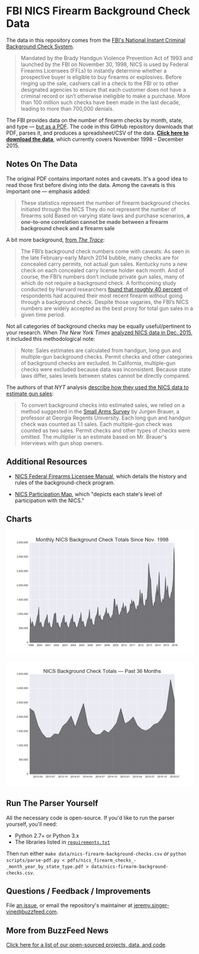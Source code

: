 # FBI NICS Firearm Background Check Data

The data in this repository comes from the [FBI's National Instant Criminal Background Check System](https://www.fbi.gov/about-us/cjis/nics).

> Mandated by the Brady Handgun Violence Prevention Act of 1993 and launched by the FBI on November 30, 1998, NICS is used by Federal Firearms Licensees (FFLs) to instantly determine whether a prospective buyer is eligible to buy firearms or explosives. Before ringing up the sale, cashiers call in a check to the FBI or to other designated agencies to ensure that each customer does not have a criminal record or isn’t otherwise ineligible to make a purchase. More than 100 million such checks have been made in the last decade, leading to more than 700,000 denials.

The FBI provides data on the number of firearm checks by month, state, and type — [but as a PDF](https://www.fbi.gov/about-us/cjis/nics/reports/nics_firearm_checks_-_month_year_by_state_type.pdf). The code in this GitHub repository downloads that PDF, parses it, and produces a spreadsheet/CSV of the data. [__Click here to download the data__](data/nics-firearm-background-checks.csv?raw=true), which currently covers November 1998 – December 2015.

## Notes On The Data

The original PDF contains important notes and caveats. It's a good idea to read those first before diving into the data. Among the caveats is this important one — emphasis added:

> These statistics represent the number of firearm background checks initiated through the NICS They do not represent the number of firearms sold Based on varying state laws and purchase scenarios, __a one-to-one correlation cannot be made between a firearm background check and a firearm sale__

A bit more background, [from *The Trace*](http://www.thetrace.org/2015/11/black-friday-gun-sales-background-checks/):

> The FBI’s background check numbers come with caveats: As seen in the late February-early March 2014 bubble, many checks are for concealed carry permits, not actual gun sales. Kentucky runs a new check on each concealed carry license holder each month. And of course, the FBI’s numbers don’t include private gun sales, many of which do not require a background check. A forthcoming study conducted by Harvard researchers [found that roughly 40 percent](http://www.thetrace.org/2015/10/private-sale-loophole-background-check-harvard-research/) of respondents had acquired their most recent firearm without going through a background check. Despite those vagaries, the FBI’s NICS numbers are widely accepted as the best proxy for total gun sales in a given time period.

Not all categories of background checks may be equally useful/pertinent to your research. When *The New York Times* [analyzed NICS data in Dec. 2015](http://www.nytimes.com/interactive/2015/12/10/us/gun-sales-terrorism-obama-restrictions.html), it included this methodological note:

> Note: Sales estimates are calculated from handgun, long gun and multiple-gun background checks. Permit checks and other categories of background checks are excluded. In California, multiple-gun checks were excluded because data was inconsistent. Because state laws differ, sales levels between states cannot be directly compared.

The authors of that *NYT* analysis [describe how they used the NICS data to estimate gun sales](https://github.com/NYTimes/gun-sales#getting-gun-sales-estimates-from-background-checks):

> To convert background checks into estimated sales, we relied on a method suggested in the [Small Arms Survey](http://www.smallarmssurvey.org/fileadmin/docs/F-Working-papers/SAS-WP14-US-Firearms-Industry.pdf) by Jurgen Brauer, a professor at Georgia Regents University. Each long gun and handgun check was counted as 1.1 sales. Each multiple-gun check was counted as two sales. Permit checks and other types of checks were omitted. The multiplier is an estimate based on Mr. Brauer's interviews with gun shop owners.

## Additional Resources

- [NICS Federal Firearms Licensee Manual](https://www.fbi.gov/about-us/cjis/nics/federal-firearms-licensees/ffl-manual), which details the history and rules of the background-check program.

- [NICS Participation Map](https://www.fbi.gov/about-us/cjis/nics/general-information/participation-map), which "depicts each state's level of participation with the NICS."

## Charts

![Monthly NICS Background Check Totals Since Nov. 1998](charts/total-checks-all.png)

![NICS Background Check Totals — Past 36 Months](charts/total-checks-36-months.png)

## Run The Parser Yourself

All the necessary code is open-source. If you'd like to run the parser yourself, you'll need:

- Python 2.7+ or Python 3.x
- The libraries listed in [`requirements.txt`](requirements.txt)

Then run either `make data/nics-firearm-background-checks.csv` *or* `python scripts/parse-pdf.py < pdfs/nics_firearm_checks_-_month_year_by_state_type.pdf > data/nics-firearm-background-checks.csv`.

## Questions / Feedback / Improvements

File [an issue](issues), or email the repository's maintainer at jeremy.singer-vine@buzzfeed.com.

## More from BuzzFeed News

[Click here for a list of our open-sourced projects, data, and code](https://github.com/BuzzFeedNews/everything).
